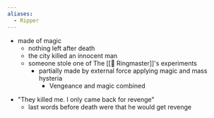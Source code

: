 ```yaml
---
aliases:
  - Ripper
---
```


+ made of magic
	* nothing left after death
	* the city killed an innocent man
	* someone stole one of The [[🦇 Ringmaster]]'s experiments
		* partially made by external force applying magic and mass hysteria
			* Vengeance and magic combined
* "They killed me. I only came back for revenge"
	* last words before death were that he would get revenge